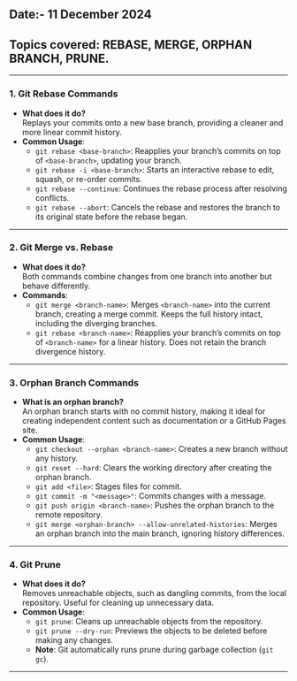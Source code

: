 ## Date:- 11 December 2024  
## Topics covered: REBASE, MERGE, ORPHAN BRANCH, PRUNE.  

---

### 1. Git Rebase Commands
- **What does it do?**  
  Replays your commits onto a new base branch, providing a cleaner and more linear commit history.  
- **Common Usage**:
  - `git rebase <base-branch>`: Reapplies your branch’s commits on top of `<base-branch>`, updating your branch.
  - `git rebase -i <base-branch>`: Starts an interactive rebase to edit, squash, or re-order commits.
  - `git rebase --continue`: Continues the rebase process after resolving conflicts.
  - `git rebase --abort`: Cancels the rebase and restores the branch to its original state before the rebase began.

---

### 2. Git Merge vs. Rebase
- **What does it do?**  
  Both commands combine changes from one branch into another but behave differently.  
- **Commands**:
  - `git merge <branch-name>`: Merges `<branch-name>` into the current branch, creating a merge commit. Keeps the full history intact, including the diverging branches.
  - `git rebase <branch-name>`: Reapplies your branch’s commits on top of `<branch-name>` for a linear history. Does not retain the branch divergence history.

---

### 3. Orphan Branch Commands
- **What is an orphan branch?**  
  An orphan branch starts with no commit history, making it ideal for creating independent content such as documentation or a GitHub Pages site.  
- **Common Usage**:
  - `git checkout --orphan <branch-name>`: Creates a new branch without any history.
  - `git reset --hard`: Clears the working directory after creating the orphan branch.
  - `git add <file>`: Stages files for commit.
  - `git commit -m "<message>"`: Commits changes with a message.
  - `git push origin <branch-name>`: Pushes the orphan branch to the remote repository.
  - `git merge <orphan-branch> --allow-unrelated-histories`: Merges an orphan branch into the main branch, ignoring history differences.

---

### 4. Git Prune
- **What does it do?**  
  Removes unreachable objects, such as dangling commits, from the local repository. Useful for cleaning up unnecessary data.  
- **Common Usage**:
  - `git prune`: Cleans up unreachable objects from the repository.
  - `git prune --dry-run`: Previews the objects to be deleted before making any changes.
  - **Note**: Git automatically runs prune during garbage collection (`git gc`).

---
